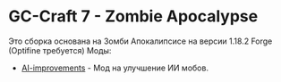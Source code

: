 # GC-Craft 7 - Zombie Apocalypse
Это сборка основана на Зомби Апокалипсисе на версии 1.18.2 Forge (Optifine требуется)
Моды:
- [AI-improvements](https://www.curseforge.com/minecraft/mc-mods/ai-improvements) - Мод на улучшение ИИ мобов.
